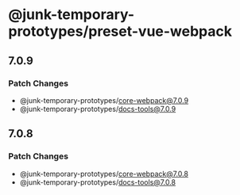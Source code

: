 # @junk-temporary-prototypes/preset-vue-webpack

## 7.0.9

### Patch Changes

- @junk-temporary-prototypes/core-webpack@7.0.9
- @junk-temporary-prototypes/docs-tools@7.0.9

## 7.0.8

### Patch Changes

- @junk-temporary-prototypes/core-webpack@7.0.8
- @junk-temporary-prototypes/docs-tools@7.0.8
